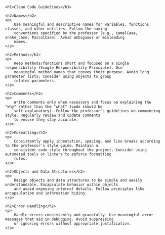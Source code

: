 <!DOCTYPE html>
<html>

<head>
    <title>Clean Code Guidelines</title>
</head>

<body>

    <h1>Clean Code Guidelines</h1>

    <h2>Names</h2>
    <p>
        Use meaningful and descriptive names for variables, functions, classes, and other entities. Follow the naming
        conventions specified by the professor (e.g., camelCase, snake_case, PascalCase). Avoid ambiguous or misleading
        names.
    </p>

    <h2>Methods</h2>
    <p>
        Keep methods/functions short and focused on a single responsibility (Single Responsibility Principle). Use
        meaningful method names that convey their purpose. Avoid long parameter lists; consider using objects to group
        related parameters.
    </p>

    <h2>Comments</h2>
    <p>
        Write comments only when necessary and focus on explaining the "why" rather than the "what" (code should be
        self-explanatory). Follow the professor's guidelines on commenting style. Regularly review and update comments
        to ensure they stay accurate.
    </p>

    <h2>Formatting</h2>
    <p>
        Consistently apply indentation, spacing, and line breaks according to the professor's style guide. Maintain a
        consistent code style throughout the project. Consider using automated tools or linters to enforce formatting
        rules.
    </p>

    <h2>Objects and Data Structures</h2>
    <p>
        Design objects and data structures to be simple and easily understandable. Encapsulate behavior within objects
        and avoid exposing internal details. Follow principles like encapsulation and information hiding.
    </p>

    <h2>Error Handling</h2>
    <p>
        Handle errors consistently and gracefully. Use meaningful error messages that aid in debugging. Avoid suppressing
        or ignoring errors without appropriate justification.
    </p>

</body>

</html>
